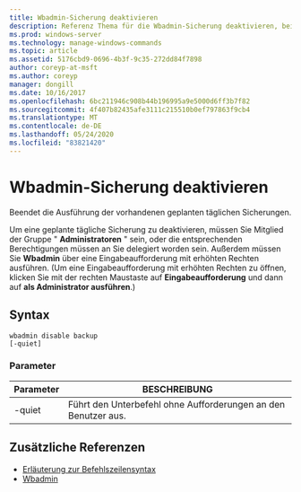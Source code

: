 ```yaml
---
title: Wbadmin-Sicherung deaktivieren
description: Referenz Thema für die Wbadmin-Sicherung deaktivieren, bei der die Ausführung der vorhandenen geplanten täglichen Sicherungen beendet wird.
ms.prod: windows-server
ms.technology: manage-windows-commands
ms.topic: article
ms.assetid: 5176cbd9-0696-4b3f-9c35-272dd84f7898
author: coreyp-at-msft
ms.author: coreyp
manager: dongill
ms.date: 10/16/2017
ms.openlocfilehash: 6bc211946c908b44b196995a9e5000d6ff3b7f82
ms.sourcegitcommit: 4f407b82435afe3111c215510b0ef797863f9cb4
ms.translationtype: MT
ms.contentlocale: de-DE
ms.lasthandoff: 05/24/2020
ms.locfileid: "83821420"
---
```

# <a name="wbadmin-disable-backup"></a>Wbadmin-Sicherung deaktivieren



Beendet die Ausführung der vorhandenen geplanten täglichen Sicherungen.

Um eine geplante tägliche Sicherung zu deaktivieren, müssen Sie Mitglied der Gruppe " **Administratoren** " sein, oder die entsprechenden Berechtigungen müssen an Sie delegiert worden sein. Außerdem müssen Sie **Wbadmin** über eine Eingabeaufforderung mit erhöhten Rechten ausführen. (Um eine Eingabeaufforderung mit erhöhten Rechten zu öffnen, klicken Sie mit der rechten Maustaste auf **Eingabeaufforderung** und dann auf **als Administrator ausführen**.)

## <a name="syntax"></a>Syntax

```
wbadmin disable backup
[-quiet]
```

### <a name="parameters"></a>Parameter

|Parameter|BESCHREIBUNG|
|---------|-----------|
|-quiet|Führt den Unterbefehl ohne Aufforderungen an den Benutzer aus.|

## <a name="additional-references"></a>Zusätzliche Referenzen

- [Erläuterung zur Befehlszeilensyntax](command-line-syntax-key.md)
-   [Wbadmin](wbadmin.md)